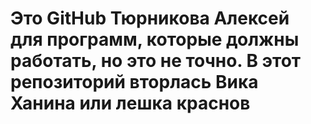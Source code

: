 # Это GitHub Тюрникова Алексей для программ, которые должны работать, но это не точно. В этот репозиторий вторлась Вика Ханина или лешка краснов
